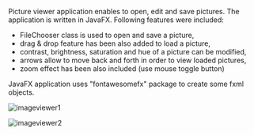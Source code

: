 Picture viewer application enables to open, edit and save pictures. The application is written in JavaFX. Following features were included:</br>

- FileChooser class is used to open and save a picture,</br>
- drag & drop feature has been also added to load a picture,</br>
- contrast, brightness, saturation and hue of a picture can be modified,</br>
- arrows allow to move back and forth in order to view loaded pictures,</br>
- zoom effect has been also included (use mouse toggle button)</br> 

JavaFX application uses "fontawesomefx" package to create some fxml objects.

![imageviewer1](https://user-images.githubusercontent.com/34214903/38783856-a436236a-4108-11e8-820e-6ef11fde5b33.jpg)</br>

![imageviewer2](https://user-images.githubusercontent.com/34214903/38783931-0c9bec86-410a-11e8-9f81-49d84e116652.jpg)
